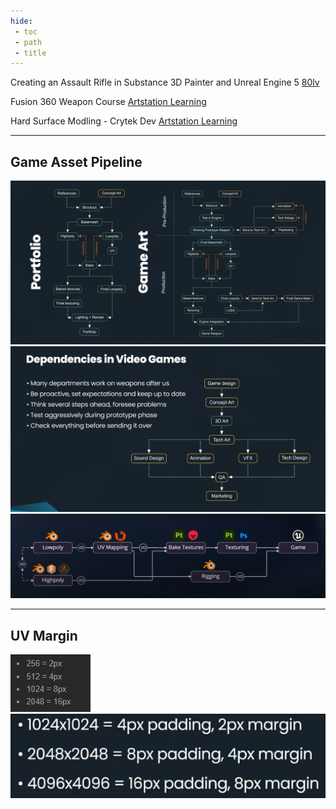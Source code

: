 ```yaml
---
hide:
 - toc
 - path
 - title
---
```


Creating an Assault Rifle in Substance 3D Painter and Unreal Engine 5 [80lv](https://80.lv/articles/creating-an-assault-rifle-in-sunstance-3d-painter-and-unreal-engine-5/)

Fusion 360 Weapon Course [Artstation Learning](https://www.artstation.com/learning/instructors/Duard-Mostert)

Hard Surface Modling - Crytek Dev [Artstation Learning](https://www.artstation.com/learning/series/qrq/weapon-development-in-blender?utm_source=artstation&utm_medium=onsite_notification&utm_campaign=series)

---

## Game Asset Pipeline
![](assets/pipeline.png)
![](assets/pipeline2.png)
![](assets/pipeline3.png)

---

## UV Margin
![](assets/uv1.JPG)
![](assets/uv2.JPG)
